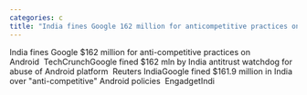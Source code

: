 ```yaml
---
categories: c
title: "India fines Google 162 million for anticompetitive practices on Android  TechCrunch"
---
```

India fines Google $162 million for anti-competitive practices on Android&nbsp;&nbsp;TechCrunchGoogle fined $162 mln by India antitrust watchdog for abuse of Android platform&nbsp;&nbsp;Reuters IndiaGoogle fined $161.9 million in India over "anti-competitive" Android policies&nbsp;&nbsp;EngadgetIndi